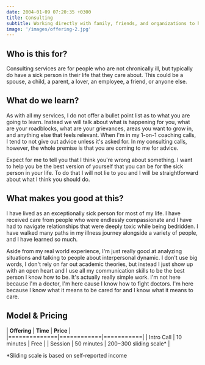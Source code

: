 ```yaml
---
date: 2004-01-09 07:20:35 +0300
title: Consulting
subtitle: Working directly with family, friends, and organizations to help them best support the chronically ill. 
image: '/images/offering-2.jpg'
---
```


## Who is this for?

Consulting services are for people who are not chronically ill, but typically do have a sick person in their life that they care about. This could be a spouse, a child, a parent, a lover, an employee, a friend, or anyone else. 

## What do we learn?

As with all my services, I do not offer a bullet point list as to what you are going to learn. Instead we will talk about what is happening for you, what are your roadblocks, what are your grievances, areas you want to grow in, and anything else that feels relevant. When I'm in my 1-on-1 coaching calls, I tend to not give out advice unless it's asked for. In my consulting calls, however, the whole premise is that you are coming to me for advice. 

Expect for me to tell you that I think you're wrong about something. I want to help you be the best version of yourself that you can be for the sick person in your life. To do that I will not lie to you and I will be straightforward about what I think you should do. 

## What makes you good at this?

I have lived as an exceptionally sick person for most of my life. I have received care from people who were endlessly compassionate and I have had to navigate relationships that were deeply toxic while being bedridden. I have walked many paths in my illness journey alongside a variety of people, and I have learned so much. 

Aside from my real world experience, I'm just really good at analyzing situations and talking to people about interpersonal dynamic. I don't use big words, I don't rely on far out academic theories, but instead I just show up with an open heart and I use all my communication skills to be the best person I know how to be. It's actually really simple work. I'm not here because I'm a doctor, I'm here cause I know how to fight doctors. I'm here because I know what it means to be cared for and I know what it means to care.

## Model & Pricing

| **Offering** | **Time**   | **Price** |
|==============|============|===========|
| Intro Call   | 10 minutes | Free      |
| Session      | 50 minutes | $200-$300 sliding scale* |

*Sliding scale is based on self-reported income
